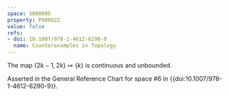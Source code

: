 ```yaml
---
space: S000005
property: P000022
value: false
refs:
- doi: 10.1007/978-1-4612-6290-9
  name: Counterexamples in Topology
---
```


The map $\{2k-1,2k\} \mapsto \{k\}$ is continuous and unbounded.

Asserted in the General Reference Chart for space #6 in
{{doi:10.1007/978-1-4612-6290-9}}.
